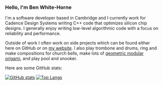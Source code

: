 ### Hello, I'm Ben White-Horne

I'm a software developer based in Cambridge and I currently work for Cadence Design Systems writing C++ code that optimizes silicon chip designs.  I generally enjoy writing low-level algorithmic code with a focus on reliability and performance.

Outside of work I often work on side projects which can be found either here on GitHub or on [my website](https://kneasle.github.io).  I also play trombone and drums, ring and make compositions for church bells, make lots of [geometric modular origami](https://www.instagram.com/kneasle/), and play pool and snooker.

Here are some GitHub stats:

[![GitHub stats](https://github-readme-stats.vercel.app/api?username=kneasle&custom_title=Overall%20GitHub%20Stats)](https://github.com/anuraghazra/github-readme-stats)
[![Top Langs](https://github-readme-stats.vercel.app/api/top-langs/?username=kneasle&layout=compact&langs_count=8)](https://github.com/anuraghazra/github-readme-stats)
